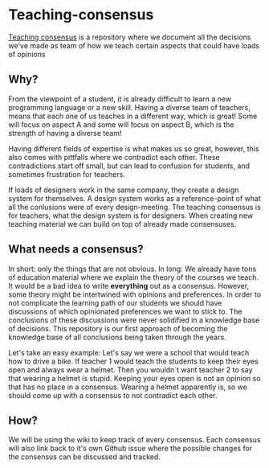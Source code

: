 # Teaching-consensus
[Teaching consensus](https://github.com/gdmgent/Teaching-consensus/wiki) is a repository where we document all the decisions we've made as team of how we teach certain aspects that could have loads of opinions

## Why?
From the viewpoint of a student, it is already difficult to learn a new programming language or a new skill. Having a diverse team of teachers, means that each one of us teaches in a different way, which is great! Some will focus on aspect A and some will focus on aspect B, which is the strength of having a diverse team! 

Having different fields of expertise is what makes us so great, however, this also comes with pittfalls where we contradict each other. These contradictions start off small, but can lead to confusion for students, and sometimes frustration for teachers.

If loads of designers work in the same company, they create a design system for themselves. A design system works as a reference-point of what all the conlusions were of every design-meeting. The teaching consensus is for teachers, what the design system is for designers. When creating new teaching material we can build on top of already made consensuses.


## What needs a consensus?
In short: only the things that are not obvious. 
In long: We already have tons of education material where we explain the theory of the courses we teach. It would be a bad idea to write **everything** out as a consensus. However, some theory might be intertwined with opinions and preferences. In order to not complicate the learning path of our students we should have discussions of which opinionated preferences we want to stick to. The conclusions of these discussions were never solidified in a knowledge base of decisions. This repository is our first approach of becoming the knowledge base of all conclusions being taken through the years. 

Let's take an easy example: Let's say we were a school that would teach how to drive a bike. If teacher 1 would teach the students to keep their eyes open and always wear a helmet. Then you wouldn`t want teacher 2 to say that wearing a helmet is stupid.
Keeping your eyes open is not an opinion so that has no place in a consensus. Wearing a helmet apparently is, so we should come up with a consensus to not contradict each other.

## How?
We will be using the wiki to keep track of every consensus. Each consensus will also link back to it's own Github issue where the possible changes for the consensus can be discussed and tracked.

